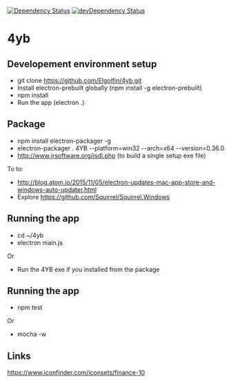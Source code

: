 [![Dependency Status](https://david-dm.org/elgolfin/4yb.svg)](https://david-dm.org/elgolfin/4yb)
[![devDependency Status](https://david-dm.org/elgolfin/4yb/dev-status.svg)](https://david-dm.org/elgolfin/4yb#info=devDependencies)

# 4yb

## Developement environment setup

- git clone https://github.com/Elgolfin/4yb.git
- Install electron-prebuilt globally (npm install -g electron-prebuilt)
- npm install
- Run the app (electron .)

## Package

- npm install electron-packager -g
- electron-packager . 4YB --platform=win32 --arch=x64 --version=0.36.0
- http://www.jrsoftware.org/isdl.php (to build a single setup exe file)

To to:
- http://blog.atom.io/2015/11/05/electron-updates-mac-app-store-and-windows-auto-updater.html
- Explore https://github.com/Squirrel/Squirrel.Windows

## Running the app
- cd ~/4yb
- electron main.js

Or
- Run the 4YB exe if you installed from the package

## Running the app
- npm test

Or
- mocha -w

## Links

https://www.iconfinder.com/iconsets/finance-10
